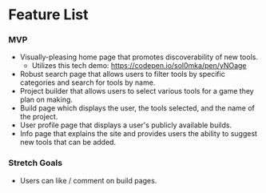 # Feature List

### MVP

- Visually-pleasing home page that promotes discoverability of new tools.
  - Utilizes this tech demo: https://codepen.io/sol0mka/pen/yNOage
- Robust search page that allows users to filter tools by specific categories and search for tools by name.
- Project builder that allows users to select various tools for a game they plan on making.
- Build page which displays the user, the tools selected, and the name of the project.
- User profile page that displays a user's publicly available builds.
- Info page that explains the site and provides users the ability to suggest new tools that can be added.

### Stretch Goals

- Users can like / comment on build pages.
